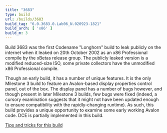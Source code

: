 ```yaml
---
title: "3683"
type: build
url: /builds/3683
build_tag: "6.0.3683.0.Lab06_N.020923-1821"
build_arch: [ 'x86' ]
build_m: 3
---
```


Build 3683 was the first Codename "Longhorn" build to leak publicly on the internet when it leaked on 20th October 2002 as an x86 Professional compile by the xBetas release group. The publicly leaked version is a modified reduced-size ISO, some private collectors have the unmodified x86 Professional compile.

Though an early build, it has a number of unique features. It is the only Milestone 3 build to feature an Avalon-based display properties control panel, out of the box. The display panel has a number of bugs however, and though present in later Milestone 3 builds, few bugs were fixed (indeed, a cursory examination suggests that it might not have been updated enough to ensure compatibility with the rapidly-changing runtime). As such, this build provides a unique opportunity to examine some early working Avalon code. DCE is partially implemented in this build.

[Tips and tricks for this build](/3683-tips-tricks)
